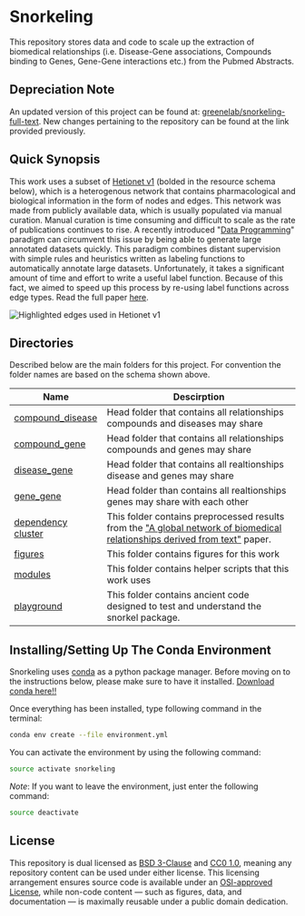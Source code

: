# Snorkeling

This repository stores data and code to scale up the extraction of biomedical relationships (i.e. Disease-Gene associations, Compounds binding to Genes, Gene-Gene interactions etc.) from the Pubmed Abstracts. 

## Depreciation Note

An updated version of this project can be found at: [greenelab/snorkeling-full-text](https://github.com/greenelab/snorkeling-full-text). New changes pertaining to the repository can be found at the link provided previously.

## Quick Synopsis
This work uses a subset of [Hetionet v1](https://doi.org/cdfk) (bolded in the resource schema below), which is a heterogenous network that contains pharmacological and biological information in the form of nodes and edges. 
This network was made from publicly available data, which is usually populated via manual curation.
Manual curation is time consuming and difficult to scale as the rate of publications continues to rise.
A recently introduced "[Data Programming](https://arxiv.org/abs/1605.07723v3)" paradigm can circumvent this issue by being able to generate large annotated datasets quickly.
This paradigm combines distant supervision with simple rules and heuristics written as labeling functions to automatically annotate large datasets.
Unfortunately, it takes a significant amount of time and effort to write a useful label function.
Because of this fact, we aimed to speed up this process by re-using label functions across edge types.
Read the full paper [here](https://greenelab.github.io/text_mined_hetnet_manuscript/).

![Highlighted edges used in Hetionet v1](https://raw.githubusercontent.com/greenelab/text_mined_hetnet_manuscript/3a040e78114208417d2b1784ae558fb323eabe01/content/images/figures/hetionet/metagraph_highlighted_edges.png "Metagraph of Hetionet v1")

## Directories

Described below are the main folders for this project. 
For convention the folder names are based on the schema shown above. 

| Name | Descirption |
| ---- | ---- | 
| [compound_disease](https://github.com/greenelab/snorkeling/tree/master/compound_disease) | Head folder that contains all relationships compounds and diseases may share |
| [compound_gene](https://github.com/greenelab/snorkeling/tree/master/compound_gene) | Head folder that contains all relationships compounds and genes may share | 
| [disease_gene](https://github.com/greenelab/snorkeling/tree/master/disease_gene) | Head folder that contains all realtionships disease and genes may share |
| [gene_gene](https://github.com/greenelab/snorkeling/tree/master/gene_gene) | Head folder than contains all realtionships genes may share with each other |
| [dependency cluster](https://github.com/greenelab/snorkeling/tree/master/dependency_cluster) | This folder contains preprocessed results from the ["A global network of biomedical relationships derived from text"](https://zenodo.org/record/1495808#.XUmlR_wpBrk) paper.
| [figures](https://github.com/greenelab/snorkeling/tree/master/figures) | This folder contains figures for this work |
| [modules](https://github.com/greenelab/snorkeling/tree/master/modules/utils) | This folder contains helper scripts that this work uses |
| [playground](https://github.com/greenelab/snorkeling/tree/master/playground) | This folder contains ancient code designed to test and understand the snorkel package. |

## Installing/Setting Up The Conda Environment

Snorkeling uses [conda](http://conda.pydata.org/docs/intro.html) as a python package manager. Before moving on to the instructions below, please make sure to have it installed. [Download conda here!!](https://www.continuum.io/downloads)
  
Once everything has been installed, type following command in the terminal: 

```bash
conda env create --file environment.yml
``` 

You can activate the environment by using the following command: 

```bash
source activate snorkeling
```  

_Note_: If you want to leave the environment, just enter the following command:

```bash
source deactivate 
```

## License

This repository is dual licensed as [BSD 3-Clause](LICENSE-BSD.md) and [CC0 1.0](LICENSE-CC0.md), meaning any repository content can be used under either license. This licensing arrangement ensures source code is available under an [OSI-approved License](https://opensource.org/licenses/alphabetical), while non-code content — such as figures, data, and documentation — is maximally reusable under a public domain dedication.
